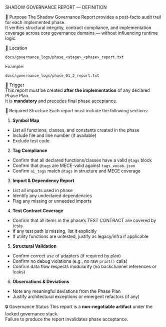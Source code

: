 SHADOW GOVERNANCE REPORT — DEFINITION

🧾 Purpose The Shadow Governance Report provides a post-facto audit trail for each implemented phase.\
It verifies structural integrity, contract compliance, and implementation coverage across core governance domains — without influencing runtime logic.

📂 Location

```
docs/governance_logs/phase_<stage>_<phase>_report.txt
```

Example:

```
docs/governance_logs/phase_01_2_report.txt
```

📌 Trigger\
This report must be created **after the implementation** of any declared Phase Plan.\
It is **mandatory** and precedes final phase acceptance.

🧱 Required Structure Each report must include the following sections:

1. **Symbol Map**

- List all functions, classes, and constants created in the phase
- Include file and line number (if available)
- Exclude test code

2. **Tag Compliance**

- Confirm that all declared functions/classes have a valid `@tags` block
- Confirm that `@tags` are MECE-valid against `tags_vocab.json`
- Confirm `ai_tags` match `@tags` in structure and MECE coverage

3. **Import & Dependency Report**

- List all imports used in phase
- Identify any undeclared dependencies
- Flag any missing or unneeded imports

4. **Test Contract Coverage**

- Confirm that all items in the phase’s TEST CONTRACT are covered by tests
- If any test path is missing, list it explicitly
- If utility functions are untested, justify as legacy/infra if applicable

5. **Structural Validation**

- Confirm correct use of adapters (if required by plan)
- Confirm no debug violations (e.g., no raw `print()` calls)
- Confirm data flow respects modularity (no backchannel references or leaks)

6. **Observations & Deviations**

- Note any meaningful deviations from the Phase Plan
- Justify architectural exceptions or emergent refactors (if any)

🔒 Governance Status This report is a **non-negotiable artifact** under the locked governance stack.\
Failure to produce the report invalidates phase acceptance.

